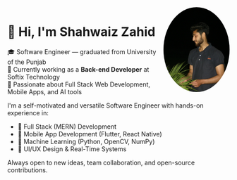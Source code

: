 <img src="./images//profile/profile.jpeg" width="150" align="right" style="border-radius: 50%;" alt="Shahwaiz Zahid" />

# 👋 Hi, I'm Shahwaiz Zahid

🎓 Software Engineer — graduated from University of the Punjab  
💼 Currently working as a **Back-end Developer** at Softix Technology  
🧠 Passionate about Full Stack Web Development, Mobile Apps, and AI tools

I'm a self-motivated and versatile Software Engineer with hands-on experience in:

- 🔧 Full Stack (MERN) Development
- 📱 Mobile App Development (Flutter, React Native)
- 🤖 Machine Learning (Python, OpenCV, NumPy)
- 🎨 UI/UX Design & Real-Time Systems

Always open to new ideas, team collaboration, and open-source contributions.
